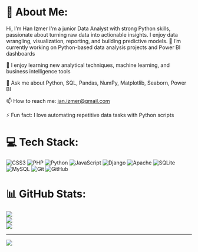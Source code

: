 # 💫 About Me:
Hi, I’m Нan Izmer
I'm a junior Data Analyst with strong Python skills, passionate about turning raw data into actionable insights. I enjoy data wrangling, visualization, reporting, and building predictive models.
🔭 I’m currently working on Python-based data analysis projects and Power BI dashboards

🌱 I enjoy learning new analytical techniques, machine learning, and business intelligence tools

💬 Ask me about Python, SQL, Pandas, NumPy, Matplotlib, Seaborn, Power BI

📫 How to reach me: jan.izmer@gmail.com

⚡ Fun fact: I love automating repetitive data tasks with Python scripts


# 💻 Tech Stack:
![CSS3](https://img.shields.io/badge/css3-%231572B6.svg?style=for-the-badge&logo=css3&logoColor=white) ![PHP](https://img.shields.io/badge/php-%23777BB4.svg?style=for-the-badge&logo=php&logoColor=white) ![Python](https://img.shields.io/badge/python-3670A0?style=for-the-badge&logo=python&logoColor=ffdd54) ![JavaScript](https://img.shields.io/badge/javascript-%23323330.svg?style=for-the-badge&logo=javascript&logoColor=%23F7DF1E) ![Django](https://img.shields.io/badge/django-%23092E20.svg?style=for-the-badge&logo=django&logoColor=white) ![Apache](https://img.shields.io/badge/apache-%23D42029.svg?style=for-the-badge&logo=apache&logoColor=white) ![SQLite](https://img.shields.io/badge/sqlite-%2307405e.svg?style=for-the-badge&logo=sqlite&logoColor=white) ![MySQL](https://img.shields.io/badge/mysql-4479A1.svg?style=for-the-badge&logo=mysql&logoColor=white) ![Git](https://img.shields.io/badge/git-%23F05033.svg?style=for-the-badge&logo=git&logoColor=white) ![GitHub](https://img.shields.io/badge/github-%23121011.svg?style=for-the-badge&logo=github&logoColor=white)
# 📊 GitHub Stats:
![](https://github-readme-stats.vercel.app/api?username=JanIzmer&theme=dark&hide_border=false&include_all_commits=true&count_private=false)<br/>
![](https://nirzak-streak-stats.vercel.app/?user=JanIzmer&theme=dark&hide_border=false)<br/>
![](https://github-readme-stats.vercel.app/api/top-langs/?username=JanIzmer&theme=dark&hide_border=false&include_all_commits=true&count_private=false&layout=compact)

---
[![](https://visitcount.itsvg.in/api?id=JanIzmer&icon=0&color=0)](https://visitcount.itsvg.in)

<!-- Proudly created with GPRM ( https://gprm.itsvg.in ) -->
